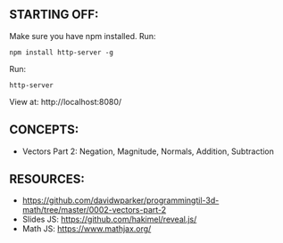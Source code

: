 ## STARTING OFF:

Make sure you have npm installed.
Run:
```
npm install http-server -g
```

Run:
```
http-server
```

View at: http://localhost:8080/

## CONCEPTS:

* Vectors Part 2: Negation, Magnitude, Normals, Addition, Subtraction

## RESOURCES:

* https://github.com/davidwparker/programmingtil-3d-math/tree/master/0002-vectors-part-2
* Slides JS: https://github.com/hakimel/reveal.js/
* Math JS: https://www.mathjax.org/
